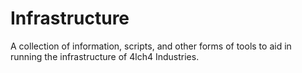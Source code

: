 # Infrastructure
A collection of information, scripts, and other forms of tools to aid in running the infrastructure of 4lch4 Industries.
